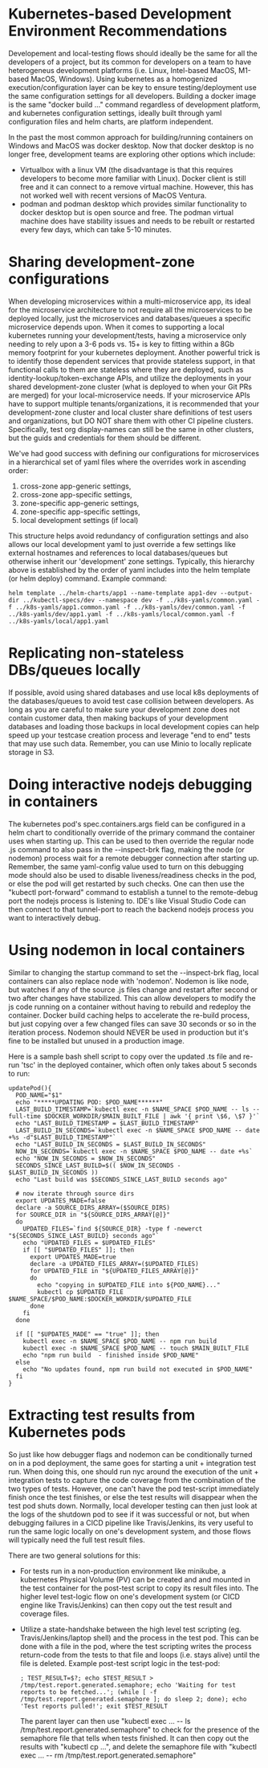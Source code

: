 # Kubernetes-based Development Environment Recommendations

Developement and local-testing flows should ideally be the same for all the developers of a project, but its
common for developers on a team to have heterogeneus development platforms (i.e. Linux, Intel-based MacOS, M1-based MacOS, Windows).
Using kubernetes as a homogenized execution/configuration layer can be key to ensure testing/deployment
use the same configuration settings for all developers.  Building a docker image is the same "docker build ..." command
regardless of development platform, and kubernetes configuration settings, ideally built through yaml configuration files and 
helm charts, are platform independent.

In the past the most common approach for building/running containers on Windows and MacOS
was docker desktop. Now that docker desktop is no longer free, development teams are exploring other
options which include:
* Virtualbox with a linux VM (the disadvantage is that this requires developers to become more
  familiar with Linux). Docker client is still free and it can connect to a remove virtual
  machine.  However, this has not worked well with recent versions of MacOS Ventura.
* podman and podman desktop which provides similar functionality to docker desktop but is
  open source and free.  The podman virtual machine does have stability issues and needs to be rebuilt
  or restarted every few days, which can take 5-10 minutes.

# Sharing development-zone configurations
When developing microservices within a multi-microservice app, its ideal for the microservice architecture to not require all the
microservices to be deployed locally, just the microservices and databases/queues a specific microservice depends upon.  When it comes to
supporting a local kubernetes running your development/tests, having a microservice only needing to rely upon a 3-6 pods vs. 15+ is key to
fitting within a 8Gb memory footprint for your kubernetes deployment.  Another powerful trick is to identify those dependent services that
provide stateless support, in that functional calls to them are stateless where they are deployed, such as identity-lookup/token-exchange
APIs, and utilize the deployments in your shared development-zone cluster (what is deployed to when your Git PRs are merged) for your
local-microservice needs.  If your microservice APIs have to support multiple tenants/organizations, it is recommended that your 
development-zone cluster and local cluster share definitions of test users and organizations, but DO NOT share them with other CI pipeline
clusters. Specifically, test org display-names can still be the same in other clusters, but the guids and credentials for them should be
different.

We've had good success with defining our configurations for microservices in a hierarchical set of yaml files where the overrides
work in ascending order:
1. cross-zone app-generic settings,
2. cross-zone app-specific settings,
3. zone-specific app-generic settings,
4. zone-specific app-specific settings,
5. local development settings (if local)

This structure helps avoid redundancy of configuration settings and also allows our local development yaml to just override a few settings
like external hostnames and references to local databases/queues but otherwise inherit our 'development' zone settings.  Typically, this
hierarchy above is established by the order of yaml includes into the helm template (or helm deploy) command.  Example command:
```
helm template ../helm-charts/app1 --name-template app1-dev --output-dir ../kubectl-specs/dev --namespace dev -f ../k8s-yamls/common.yaml -f ../k8s-yamls/app1.common.yaml -f ../k8s-yamls/dev/common.yaml -f ../k8s-yamls/dev/app1.yaml -f ../k8s-yamls/local/common.yaml -f ../k8s-yamls/local/app1.yaml
```

# Replicating non-stateless DBs/queues locally
If possible, avoid using shared databases and use local k8s deployments of the databases/queues to avoid test case collision between 
developers. As long as you are careful to make sure your development zone does not contain customer data, then making backups of your 
development databases and loading those backups in local development copies can help speed up your testcase creation process and leverage 
"end to end" tests that may use such data.  Remember, you can use Minio to locally replicate storage in S3.

# Doing interactive nodejs debugging in containers
The kubernetes pod's spec.containers.args field can be configured in a helm chart to conditionally override of the primary command the 
container uses when starting up.  This can be used to then override the regular node <my-app-entry>.js command to also pass in the 
--inspect-brk flag, making the node (or nodemon) process wait for a remote debugger connection after starting up.  Remember, the same 
yaml-config value used to turn on this debugging mode should also be used to disable liveness/readiness checks in the pod, or else the pod 
will get restarted by such checks.  One can then use the "kubectl port-forward" command to establish a tunnel to the remote-debug port the 
nodejs process is listening to.  IDE's like Visual Studio Code can then connect to that tunnel-port to reach the backend nodejs process you 
want to interactively debug.

# Using nodemon in local containers
Similar to changing the startup command to set the --inspect-brk flag, local containers can also replace node with 'nodemon'.  Nodemon is
like node, but watches if any of the source .js files change and restart after second or two after changes have stabilized.  This can 
allow developers to modify the js code running on a container without having to rebuild and redeploy the container.  Docker build caching 
helps to accelerate the re-build process, but just copying over a few changed files can save 30 seconds or so in the iteration process.
Nodemon should NEVER be used in production but it's fine to be installed but unused in a production image.

Here is a sample bash shell script to copy over the updated .ts file and re-run 'tsc' in the deployed container, which often only takes 
about 5 seconds to run:
```
updatePod(){
  POD_NAME="$1"
  echo "*****UPDATING POD: $POD_NAME******"
  LAST_BUILD_TIMESTAMP=`kubectl exec -n $NAME_SPACE $POD_NAME -- ls --full-time $DOCKER_WORKDIR/$MAIN_BUILT_FILE | awk '{ print \$6, \$7 }'`
  echo "LAST_BUILD_TIMESTAMP = $LAST_BUILD_TIMESTAMP"
  LAST_BUILD_IN_SECONDS=`kubectl exec -n $NAME_SPACE $POD_NAME -- date +%s -d"$LAST_BUILD_TIMESTAMP"`
  echo "LAST_BUILD_IN_SECONDS = $LAST_BUILD_IN_SECONDS"
  NOW_IN_SECONDS=`kubectl exec -n $NAME_SPACE $POD_NAME -- date +%s`
  echo "NOW_IN_SECONDS = $NOW_IN_SECONDS"
  SECONDS_SINCE_LAST_BUILD=$(( $NOW_IN_SECONDS - $LAST_BUILD_IN_SECONDS ))
  echo "Last build was $SECONDS_SINCE_LAST_BUILD seconds ago"

  # now iterate through source dirs
  export UPDATES_MADE=false
  declare -a SOURCE_DIRS_ARRAY=($SOURCE_DIRS)
  for SOURCE_DIR in "${SOURCE_DIRS_ARRAY[@]}"
  do
    UPDATED_FILES=`find ${SOURCE_DIR} -type f -newerct "${SECONDS_SINCE_LAST_BUILD} seconds ago"`
    echo "UPDATED_FILES = $UPDATED_FILES"
    if [[ "$UPDATED_FILES" ]]; then
      export UPDATES_MADE=true
      declare -a UPDATED_FILES_ARRAY=($UPDATED_FILES)
      for UPDATED_FILE in "${UPDATED_FILES_ARRAY[@]}"
      do
        echo "copying in $UPDATED_FILE into ${POD_NAME}..."
        kubectl cp $UPDATED_FILE $NAME_SPACE/$POD_NAME:$DOCKER_WORKDIR/$UPDATED_FILE
      done
    fi
  done

  if [[ "$UPDATES_MADE" == "true" ]]; then
    kubectl exec -n $NAME_SPACE $POD_NAME -- npm run build
    kubectl exec -n $NAME_SPACE $POD_NAME -- touch $MAIN_BUILT_FILE
    echo "npm run build  - finished inside $POD_NAME"
  else
    echo "No updates found, npm run build not executed in $POD_NAME"
  fi
}
```

# Extracting test results from Kubernetes pods
So just like how debugger flags and nodemon can be conditionally turned on in a pod deployment, the same goes for starting a unit + 
integration test run.  When doing this, one should run nyc around the execution of the unit + integration tests to capture the code 
coverage from the combination of the two types of tests.  However, one can't have the pod test-script immediately finish once the test 
finishes, or else the test results will disappear when the test pod shuts down.  Normally, local developer testing can then just look at 
the logs of the shutdown pod to see if it was successful or not, but when debugging failures in a CICD pipeline like Travis/Jenkins, its 
very useful to run the same logic locally on one's development system, and those flows will typically need the full test result files.

There are two general solutions for this:
* For tests run in a non-production environment like minikube, a kubernetes Physical Volume (PV) can be created and
and mounted in the test container for the post-test script to copy its result files into.  The higher level test-logic flow on one's
development system (or CICD engine like Travis/Jenkins) can then copy out the test result and coverage files. 

* Utilize a state-handshake between the high level test scripting (eg. Travis/Jenkins/laptop shell) and the process in the
test pod.  This can be done with a file in the pod, where the test scripting writes the process return-code from the tests to that file and
loops (i.e. stays alive) until the file is deleted.  Example post-test script logic in the test-pod:
  ```
  ; TEST_RESULT=$?; echo $TEST_RESULT > /tmp/test.report.generated.semaphore; echo 'Waiting for test reports to be fetched...'; (while [ -f /tmp/test.report.generated.semaphore ]; do sleep 2; done); echo 'Test reports pulled!'; exit $TEST_RESULT
  ```
  The parent layer can then use "kubectl exec ... -- ls /tmp/test.report.generated.semaphore" to check for the presence of the semaphore file 
  that tells when tests finished.  It can then copy out the results with "kubectl cp ...", and delete the semaphore file with "kubectl exec 
  ... -- rm /tmp/test.report.generated.semaphore"
